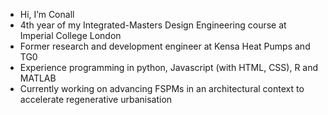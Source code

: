 - Hi, I’m Conall
- 4th year of my Integrated-Masters Design Engineering course at Imperial College London
- Former research and development engineer at Kensa Heat Pumps and TG0
- Experience programming in python, Javascript (with HTML, CSS), R and MATLAB
- Currently working on advancing FSPMs in an architectural context to accelerate regenerative urbanisation

<!---
Conall66/Conall66 is a ✨ special ✨ repository because its `README.md` (this file) appears on your GitHub profile.
You can click the Preview link to take a look at your changes.
--->
